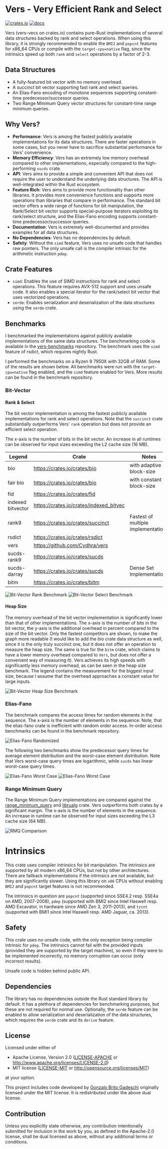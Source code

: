 # Vers - Very Efficient Rank and Select

[![crates.io](https://img.shields.io/crates/v/vers-vecs.svg)](https://crates.io/crates/vers-vecs)
[![docs](https://docs.rs/vers-vecs/badge.svg)](https://docs.rs/vers-vecs)

Vers (vers-vecs on crates.io)
contains pure-Rust implementations of several data structures backed by rank and select operations.
When using this library, it is strongly recommended to enable the `BMI2` and `popcnt` features for x86_64 CPUs
or compile with the `target-cpu=native` flag,
since the intrinsics speed up both `rank` and `select` operations by a factor of 2-3.

## Data Structures
- A fully-featured bit vector with no memory overhead.
- A succinct bit vector supporting fast rank and select queries.
- An Elias-Fano encoding of monotone sequences supporting constant-time predecessor/successor queries.
- Two Range Minimum Query vector structures for constant-time range minimum queries.

## Why Vers?
- **Performance**: Vers is among the fastest publicly available implementations for its data structures.
There are faster operations in some cases, but you never have to sacrifice substantial performance for Vers' convenience.
- **Memory Efficiency**: Vers has an extremely low memory overhead compared to other implementations, especially compared
to the high-performing `sucds` crate.
- **API**: Vers aims to provide a simple and convenient API that does not require the user to understand the underlying data structures.
The API is well-integrated within the Rust ecosystem.
- **Feature Rich**: Vers aims to provide more functionality than other libraries.
It provides more convenience functions and supports more operations than libraries that compare in performance.
The standard bit vector offers a wide range of functions for bit manipulation, 
the Rank/Select bit vector supports special-purpose iterators exploiting its rank/select structure,
and the Elias-Fano encoding supports constant-time predecessor/successor queries.
- **Documentation**: Vers is extremely well-documented and provides examples for all data structures.
- **No Dependencies**: Vers has no dependencies by default.
- **Safety**: Without the `simd` feature, Vers uses no unsafe code that handles raw pointers.
The only unsafe call is the compiler intrinsic for the arithmetic instruction `pdep`.

## Crate Features
- `simd`: Enables the use of SIMD instructions for rank and select operations.
This feature requires AVX-512 support and uses unsafe code.
It also enables a special iterator for the rank/select bit vector that uses vectorized operations.
- `serde`: Enables serialization and deserialization of the data structures using the `serde` crate.

## Benchmarks
I benchmarked the implementations against publicly available implementations of the same data structures.
The benchmarking code is available in the [vers-benchmarks](https://github.com/Cydhra/vers_benchmarks) repository.
The benchmark uses the `simd` feature of rsdict, which requires nightly Rust.

I performed the benchmarks on a Ryzen 9 7950X with 32GB of RAM.
Some of the results are shown below.
All benchmarks were run with the `target-cpu=native` flag enabled, and the `simd` feature enabled for Vers.
More results can be found in the benchmark repository.

### Bit-Vector
#### Rank & Select
The bit vector implementation is among the fastest publicly available implementations for rank and select operations.
Note that the `succinct` crate substantially outperforms Vers' `rank` operation but does not provide an efficient select operation.

The x-axis is the number of bits in the bit vector.
An increase in all runtimes can be observed for input sizes exceeding the L2 cache size (16 MB).

| Legend            | Crate                                   | Notes                               |
|-------------------|-----------------------------------------|-------------------------------------|
| bio               | https://crates.io/crates/bio            | with adaptive block-size            |
| fair bio          | https://crates.io/crates/bio            | with constant block-size            |
| fid               | https://crates.io/crates/fid            |                                     |
| indexed bitvector | https://crates.io/crates/indexed_bitvec |                                     |
| rank9             | https://crates.io/crates/succinct       | Fastest of multiple implementations |
| rsdict            | https://crates.io/crates/rsdict         |                                     |
| vers              | https://github.com/Cydhra/vers          |                                     |
| sucds-rank9       | https://crates.io/crates/sucds          |                                     |
| sucds-darray      | https://crates.io/crates/sucds          | Dense Set Implementation            |
| bitm              | https://crates.io/crates/bitm           |                                     |

![Bit-Vector Rank Benchmark](images/rank_comparison.svg)
![Bit-Vector Select Benchmark](images/select_comparison.svg)

#### Heap Size

The memory overhead of the bit vector implementation is significantly lower than that of other implementations.
The x-axis is the number of bits in the bit vector,
the y-axis is the additional overhead in percent compared to the size of the bit vector.
Only the fastest competitors are shown, to make the graph more readable
(I would like to add the bio crate data structure as well, since it is the only truly succinct one,
but it does not offer an operation to measure the heap size.
The same is true for the `bitm` crate, which claims to have a lower memory overhead compared to `Vers`,
but does not offer a convenient way of measuring it).
Vers achieves its high speeds with significantly less memory overhead, as can be seen in the heap size benchmark.
The legend contains the measurement for the biggest input size,
because I assume that the overhead approaches a constant value for large inputs.

![Bit-Vector Heap Size Benchmark](images/heap.svg)

### Elias-Fano
The benchmark compares the access times for random elements in the sequence.
The x-axis is the number of elements in the sequence.
Note, that the elias-fano crate is inefficient with random order access.
In-order access benchmarks can be found in the benchmark repository.

![Elias-Fano Randomized](images/elias_fano_access_random.svg)

The following two benchmarks show the predecessor query times for average element distribution and the 
worst-case element distribution.
Note that Vers worst-case query times are logarithmic, while `sucds` has linear worst-case query times.

![Elias-Fano Worst Case](images/elias_fano_pred_random.svg)
![Elias-Fano Worst Case](images/elias_fano_pred_adversarial.svg)

### Range Minimum Query
The Range Minimum Query implementations are compared against the 
[range_minimum_query](https://crates.io/crates/range_minimum_query) and 
[librualg](https://crates.io/crates/librualg) crate.
Vers outperforms both crates by a significant margin.
The x-axis is the number of elements in the sequence.
An increase in runtime can be observed for input sizes exceeding the L3 cache size (64 MB).

![RMQ Comparison](images/rmq_comparison.svg)

# Intrinsics
This crate uses compiler intrinsics for bit manipulation. The intrinsics are supported by
all modern x86_64 CPUs, but not by other architectures.
There are fallback implementations if the intrinsics are not available, but they are significantly slower.
Using this library on `x86` CPUs without enabling `BMI2` and `popcnt` target features is not recommended.

The intrinsics in question are `popcnt` (supported since SSE4.2 resp. SSE4a on AMD, 2007-2008),
`pdep` (supported with BMI2 since Intel Haswell resp. AMD Excavator, in hardware since AMD Zen 3, 2011-2013),
and `tzcnt` (supported with BMI1 since Intel Haswell resp. AMD Jaguar, ca. 2013).

## Safety
This crate uses no unsafe code, with the only exception being compiler intrinsic for `pdep`.
The intrinsics cannot fail with the provided inputs (provided they are
supported by the target machine), so even if they were to be implemented incorrectly, no
memory corruption can occur (only incorrect results).

Unsafe code is hidden behind public API.

## Dependencies
The library has no dependencies outside the Rust standard library by default.
It has a plethora of dependencies for benchmarking purposes, but these are not required for normal use.
Optionally, the `serde` feature can be enabled to allow serialization and deserialization of the data structures,
which requires the `serde` crate and its `derive` feature.

## License
Licensed under either of

* Apache License, Version 2.0
  ([LICENSE-APACHE](LICENSE-APACHE) or http://www.apache.org/licenses/LICENSE-2.0)
* MIT license
  ([LICENSE-MIT](LICENSE-MIT) or http://opensource.org/licenses/MIT)

at your option.

This project includes code developed by [Gonzalo Brito Gadeschi](https://github.com/gnzlbg/bitintr)
originally licensed under the MIT license.
It is redistributed under the above dual license.

## Contribution
Unless you explicitly state otherwise, any contribution intentionally submitted
for inclusion in the work by you, as defined in the Apache-2.0 license, shall be
dual licensed as above, without any additional terms or conditions.